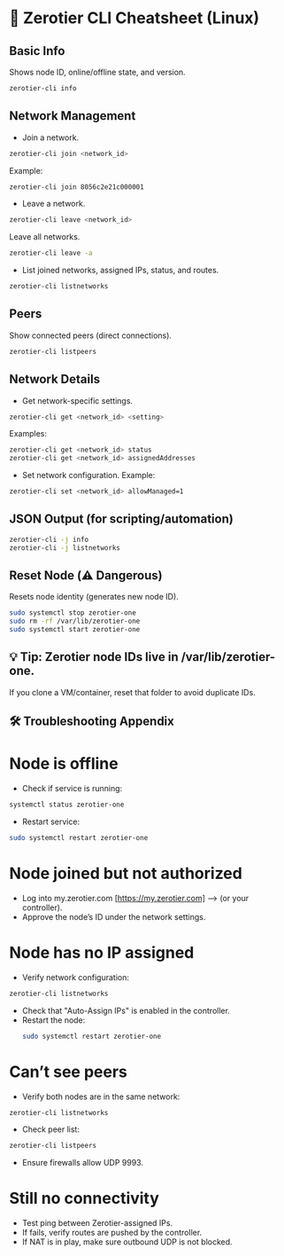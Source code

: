 # 🔧 Zerotier CLI Cheatsheet (Linux)

## Basic Info
Shows node ID, online/offline state, and version.
```bash
zerotier-cli info
```
## Network Management
- Join a network.
```bash
zerotier-cli join <network_id>
```
Example:
```bash
zerotier-cli join 8056c2e21c000001
```
- Leave a network.
```bash
zerotier-cli leave <network_id>
```
Leave all networks.
```bash
zerotier-cli leave -a
```
- List joined networks, assigned IPs, status, and routes.
```bash
zerotier-cli listnetworks
```

## Peers
Show connected peers (direct connections).
```bash
zerotier-cli listpeers
```

## Network Details
- Get network-specific settings.
```bash
zerotier-cli get <network_id> <setting>
```
Examples:
```bash
zerotier-cli get <network_id> status
zerotier-cli get <network_id> assignedAddresses
```
- Set network configuration.
Example:
```bash
zerotier-cli set <network_id> allowManaged=1
```

## JSON Output (for scripting/automation)
```bash
zerotier-cli -j info
zerotier-cli -j listnetworks
```
## Reset Node (⚠️ Dangerous)
Resets node identity (generates new node ID).
```bash
sudo systemctl stop zerotier-one
sudo rm -rf /var/lib/zerotier-one
sudo systemctl start zerotier-one
```
## 💡 Tip: Zerotier node IDs live in /var/lib/zerotier-one.
If you clone a VM/container, reset that folder to avoid duplicate IDs.

## 🛠️ Troubleshooting Appendix
# Node is offline
- Check if service is running:
```bash
systemctl status zerotier-one
```
- Restart service:
```bash
sudo systemctl restart zerotier-one
```
# Node joined but not authorized
- Log into my.zerotier.com [https://my.zerotier.com] --> (or your controller).
- Approve the node’s ID under the network settings.

# Node has no IP assigned
- Verify network configuration:
```bash
zerotier-cli listnetworks
```
- Check that "Auto-Assign IPs" is enabled in the controller.
- Restart the node:
  ```bash
  sudo systemctl restart zerotier-one
  ```
# Can’t see peers
- Verify both nodes are in the same network:
```bash
zerotier-cli listnetworks
```
- Check peer list:
```bash
zerotier-cli listpeers
```
- Ensure firewalls allow UDP 9993.

# Still no connectivity
- Test ping between Zerotier-assigned IPs.
- If fails, verify routes are pushed by the controller.
- If NAT is in play, make sure outbound UDP is not blocked.
